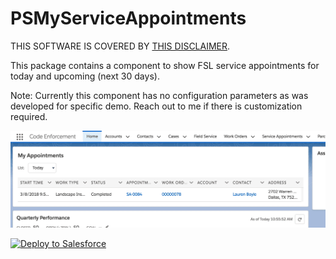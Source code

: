 # PSMyServiceAppointments

THIS SOFTWARE IS COVERED BY [THIS DISCLAIMER](https://raw.githubusercontent.com/thedges/Disclaimer/master/disclaimer.txt).

This package contains a component to show FSL service appointments for today and upcoming (next 30 days).

Note: Currently this component has no configuration parameters as was developed for specific demo. Reach out to me if there is customization required.

![alt text](https://github.com/thedges/PSMyServiceAppointments/blob/master/PSMyServiceAppointments.gif "Sample Image")

<a href="https://githubsfdeploy.herokuapp.com">
  <img alt="Deploy to Salesforce"
       src="https://raw.githubusercontent.com/afawcett/githubsfdeploy/master/deploy.png">
</a>
